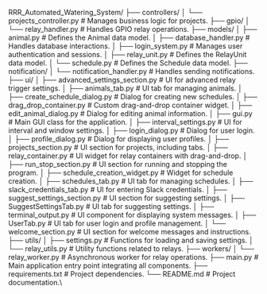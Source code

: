 RRR_Automated_Watering_System/
├── controllers/
│   └── projects_controller.py    # Manages business logic for projects.
├── gpio/
│   └── relay_handler.py          # Handles GPIO relay operations.
├── models/
│   ├── animal.py                 # Defines the Animal data model.
│   ├── database_handler.py       # Handles database interactions.
│   ├── login_system.py           # Manages user authentication and sessions.
│   ├── relay_unit.py             # Defines the RelayUnit data model.
│   └── schedule.py               # Defines the Schedule data model.
├── notification/
│   └── notification_handler.py   # Handles sending notifications.
├── ui/
│   ├── advanced_settings_section.py  # UI for advanced relay trigger settings.
│   ├── animals_tab.py                # UI tab for managing animals.
│   ├── create_schedule_dialog.py     # Dialog for creating new schedules.
│   ├── drag_drop_container.py        # Custom drag-and-drop container widget.
│   ├── edit_animal_dialog.py         # Dialog for editing animal information.
│   ├── gui.py                        # Main GUI class for the application.
│   ├── interval_settings.py          # UI for interval and window settings.
│   ├── login_dialog.py               # Dialog for user login.
│   ├── profile_dialog.py             # Dialog for displaying user profiles.
│   ├── projects_section.py           # UI section for projects, including tabs.
│   ├── relay_container.py            # UI widget for relay containers with drag-and-drop.
│   ├── run_stop_section.py           # UI section for running and stopping the program.
│   ├── schedule_creation_widget.py   # Widget for schedule creation.
│   ├── schedules_tab.py              # UI tab for managing schedules.
│   ├── slack_credentials_tab.py      # UI for entering Slack credentials.
│   ├── suggest_settings_section.py   # UI section for suggesting settings.
│   ├── SuggestSettingsTab.py       # UI tab for suggesting settings.
│   ├── terminal_output.py            # UI component for displaying system messages.
│   ├── UserTab.py                   # UI tab for user login and profile management.
│   └── welcome_section.py            # UI section for welcome messages and instructions.
├── utils/
│   ├── settings.py                   # Functions for loading and saving settings.
│   └── relay_utils.py                # Utility functions related to relays.
├── workers/
│   └── relay_worker.py               # Asynchronous worker for relay operations.
├── main.py                           # Main application entry point integrating all components.
├── requirements.txt                  # Project dependencies.
└── README.md                         # Project documentation.\


